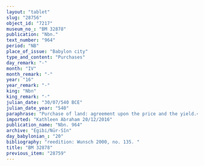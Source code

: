 ```yaml
---
layout: "tablet"
slug: "28756"
object_id: "7217"
museum_no_: "BM 32878"
publication: "Nbn."
text_number: "964"
period: "NB"
place_of_issue: "Babylon city"
type_and_content: "Purchases"
day_remark: "-"
month: "IV"
month_remark: "-"
year: "16"
year_remark: "-"
king: "Nbn"
king_remark: "-"
julian_date: "30/07/540 BCE"
julian_date_year: "540"
paraphrase: "Purchase of land: agreement upon the price and the yield.<br /> The document has been written to finalise the deal between <strong><sup>f</sup>A</strong> and her brother <strong>B</strong>, after she acquired a field from him. The plot consists of 0;1.1.3 Kor (2275 m<sup>2</sup>) of agricultural land (<em>zēru</em>), a cultivated date garden (<em>kir&ucirc; gi&scaron;immarē zaqpi</em>) bearing fruit (<em>iṣṣi bilti</em>) in front of the Ura&scaron; Gate.<br /> Its upper side is adjacent to the course (<em>alku</em>) of the Madānu Canal, its lower side borders on (the property of) <strong>C</strong>; its upper front borders on (the property of) <strong>D</strong> and its lower front is again adjacent to <strong>C</strong>&rsquo;s land. <strong>B</strong> acknowledges that he has given (<em>nadānu</em>) this land, all of it, to his sister <strong><sup>f</sup>A</strong> for 35 shekels of silver as <em>hariṣu-</em>price &ndash; as established in a tablet (<em>k&icirc; ṭuppi</em>) that <strong>E</strong>, the royal scribe (<em>ṭup&scaron;arru &scaron;a &scaron;arri</em>), has sealed (<em>kanāku</em>). <strong>B</strong> has taken an oath (<em>tam&ucirc;</em>) by the gods Bēl and Nab&ucirc; to ensure that he did not act treacherously (<em>niklu nakālu</em>) by overrating (<em>&scaron;aq&ucirc; </em>D) the silver. One final clause establishes that the yield (<em>ebūru</em>) of Nabonidus&rsquo; 16<sup>th</sup> year belongs to <strong><sup>f</sup>A</strong>. Names of 4 witnesses and the scribe.<br /> &nbsp;<br /> <strong><sup>f</sup></strong><strong>A</strong> = <sup>f</sup>Bu&rsquo;itu/Nab&ucirc;-bān-ahi//&Scaron;ang&ucirc;-Gula; <strong>B</strong> = Marduk-&scaron;umu-ibni/Nab&ucirc;-bān-ahi//&Scaron;ang&ucirc;-Gula; <strong>C</strong> = Tabnēa; <strong>D</strong> = Bēl-iddin; <strong>E</strong> = Ṣillāya, royal scribe (<em>ṭup&scaron;arru &scaron;a &scaron;arri</em>)"
imported: "Kathleen Abraham 20/12/2016"
publication_name: "Nbn. 964"
archive: "Egibi/Nūr-Sîn"
day_babylonian_: "20"
bibliography: "reedition: Wunsch 2000, no. 135. "
title: "BM 32878"
previous_item: "28759"
---
```

